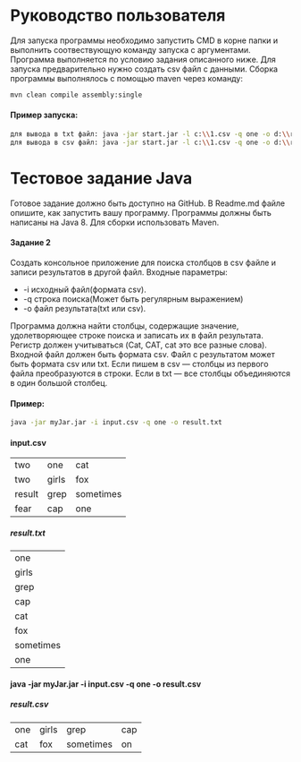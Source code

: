 # Руководство пользователя
Для запуска программы необходимо запустить CMD в корне папки и выполнить соотвествующую команду запуска с аргументами. Программа выполняется по условию задания описанного ниже. 
Для запуска предварительно нужно создать csv файл с данными. 
Сборка программы выполнялось с помощью maven через команду:
```sh
mvn clean compile assembly:single
```
#### Пример запуска:
```sh
для вывода в txt файл: java -jar start.jar -l c:\\1.csv -q one -o d:\\result.txt
для вывода в csv файл: java -jar start.jar -l c:\\1.csv -q one -o d:\\result.csv
```
# Тестовое задание Java
Готовое задание должно быть доступно на GitHub. В Readme.md файле опишите, как запустить вашу программу.
Программы должны быть написаны на Java 8. Для сборки использовать Maven.
#### Задание 2
Создать консольное приложение для поиска столбцов в csv файле и записи результатов в другой файл.
Входные параметры:
- -i исходный файл(формата csv).
- -q строка поиска(Может быть регулярным выражением)
- -o файл результата(txt или csv).

Программа должна найти столбцы, содержащие значение, удолетворяющее строке поиска и записать их в файл результата.
Регистр должен учитываться (Cat, CAT, cat это все разные слова).
Входной файл должен быть формата csv. Файл с результатом может быть формата csv или txt. Если пишем в csv — столбцы из первого файла преобразуются в строки. Если в txt — все столбцы объединяются в один большой столбец.
#### Пример:

```sh
java -jar myJar.jar -i input.csv -q one -o result.txt 
```
#### input.csv
|  || |
| ------ | ------ | ------ |
| two | one | cat |
| two | girls | fox |
| result | grep | sometimes |
| fear | cap | one |

##### result.txt

||
|------|
| one | 
| girls |
| grep |
| cap |
| cat |
| fox |
| sometimes |
| one |


#### java -jar myJar.jar -i input.csv -q one -o result.csv
##### result.csv
|||||
|-|-|-|-|
| one | girls | grep | cap |
| cat | fox | sometimes|  on| 



